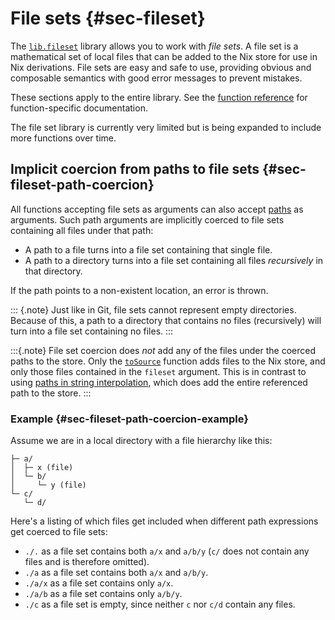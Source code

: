 <!-- TODO: Render this document in front of function documentation in case https://github.com/nix-community/nixdoc/issues/19 is ever supported -->

# File sets {#sec-fileset}

The [`lib.fileset`](#sec-functions-library-fileset) library allows you to work with _file sets_.
A file set is a mathematical set of local files that can be added to the Nix store for use in Nix derivations.
File sets are easy and safe to use, providing obvious and composable semantics with good error messages to prevent mistakes.

These sections apply to the entire library.
See the [function reference](#sec-functions-library-fileset) for function-specific documentation.

The file set library is currently very limited but is being expanded to include more functions over time.

## Implicit coercion from paths to file sets {#sec-fileset-path-coercion}

All functions accepting file sets as arguments can also accept [paths](https://nixos.org/manual/nix/stable/language/values.html#type-path) as arguments.
Such path arguments are implicitly coerced to file sets containing all files under that path:
- A path to a file turns into a file set containing that single file.
- A path to a directory turns into a file set containing all files _recursively_ in that directory.

If the path points to a non-existent location, an error is thrown.

::: {.note}
Just like in Git, file sets cannot represent empty directories.
Because of this, a path to a directory that contains no files (recursively) will turn into a file set containing no files.
:::

:::{.note}
File set coercion does _not_ add any of the files under the coerced paths to the store.
Only the [`toSource`](#function-library-lib.fileset.toSource) function adds files to the Nix store, and only those files contained in the `fileset` argument.
This is in contrast to using [paths in string interpolation](https://nixos.org/manual/nix/stable/language/values.html#type-path), which does add the entire referenced path to the store.
:::

### Example {#sec-fileset-path-coercion-example}

Assume we are in a local directory with a file hierarchy like this:
```
├─ a/
│  ├─ x (file)
│  └─ b/
│     └─ y (file)
└─ c/
   └─ d/
```

Here's a listing of which files get included when different path expressions get coerced to file sets:
- `./.` as a file set contains both `a/x` and `a/b/y` (`c/` does not contain any files and is therefore omitted).
- `./a` as a file set contains both `a/x` and `a/b/y`.
- `./a/x` as a file set contains only `a/x`.
- `./a/b` as a file set contains only `a/b/y`.
- `./c` as a file set is empty, since neither `c` nor `c/d` contain any files.
